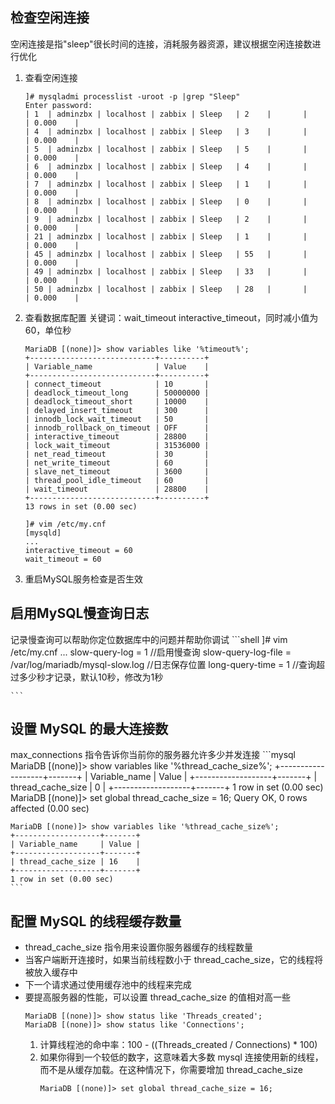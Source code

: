 ## 检查空闲连接
空闲连接是指"sleep"很长时间的连接，消耗服务器资源，建议根据空闲连接数进行优化
1. 查看空闲连接
    ```shell
    ]# mysqladmi processlist -uroot -p |grep "Sleep"
    Enter password: 
    | 1  | adminzbx | localhost | zabbix | Sleep   | 2    |       |                  | 0.000    |
    | 4  | adminzbx | localhost | zabbix | Sleep   | 3    |       |                  | 0.000    |
    | 5  | adminzbx | localhost | zabbix | Sleep   | 5    |       |                  | 0.000    |
    | 6  | adminzbx | localhost | zabbix | Sleep   | 4    |       |                  | 0.000    |
    | 7  | adminzbx | localhost | zabbix | Sleep   | 1    |       |                  | 0.000    |
    | 8  | adminzbx | localhost | zabbix | Sleep   | 0    |       |                  | 0.000    |
    | 9  | adminzbx | localhost | zabbix | Sleep   | 2    |       |                  | 0.000    |
    | 21 | adminzbx | localhost | zabbix | Sleep   | 1    |       |                  | 0.000    |
    | 45 | adminzbx | localhost | zabbix | Sleep   | 55   |       |                  | 0.000    |
    | 49 | adminzbx | localhost | zabbix | Sleep   | 33   |       |                  | 0.000    |
    | 50 | adminzbx | localhost | zabbix | Sleep   | 28   |       |                  | 0.000    |
    ```
2. 查看数据库配置
关键词：wait_timeout interactive_timeout，同时减小值为60，单位秒
    ```mysql
    MariaDB [(none)]> show variables like '%timeout%';
    +----------------------------+----------+
    | Variable_name              | Value    |
    +----------------------------+----------+
    | connect_timeout            | 10       |
    | deadlock_timeout_long      | 50000000 |
    | deadlock_timeout_short     | 10000    |
    | delayed_insert_timeout     | 300      |
    | innodb_lock_wait_timeout   | 50       |
    | innodb_rollback_on_timeout | OFF      |
    | interactive_timeout        | 28800    |
    | lock_wait_timeout          | 31536000 |
    | net_read_timeout           | 30       |
    | net_write_timeout          | 60       |
    | slave_net_timeout          | 3600     |
    | thread_pool_idle_timeout   | 60       |
    | wait_timeout               | 28800    |
    +----------------------------+----------+
    13 rows in set (0.00 sec)
    
    ]# vim /etc/my.cnf
    [mysqld]
    ...
    interactive_timeout = 60
    wait_timeout = 60
    ```
3. 重启MySQL服务检查是否生效

## 启用MySQL慢查询日志
记录慢查询可以帮助你定位数据库中的问题并帮助你调试
    ```shell
    ]# vim /etc/my.cnf
    ...
    slow-query-log = 1 //启用慢查询
    slow-query-log-file = /var/log/mariadb/mysql-slow.log //日志保存位置
    long-query-time = 1 //查询超过多少秒才记录，默认10秒，修改为1秒
    
    ```
## 设置 MySQL 的最大连接数
max_connections 指令告诉你当前你的服务器允许多少并发连接
    ```mysql
    MariaDB [(none)]> show variables like '%thread_cache_size%'; 
    +-------------------+-------+
    | Variable_name     | Value |
    +-------------------+-------+
    | thread_cache_size | 0     |
    +-------------------+-------+
    1 row in set (0.00 sec)
    MariaDB [(none)]> set global thread_cache_size = 16;
    Query OK, 0 rows affected (0.00 sec)

    MariaDB [(none)]> show variables like '%thread_cache_size%';
    +-------------------+-------+
    | Variable_name     | Value |
    +-------------------+-------+
    | thread_cache_size | 16    |
    +-------------------+-------+
    1 row in set (0.00 sec)
    ```
## 配置 MySQL 的线程缓存数量
- thread_cache_size 指令用来设置你服务器缓存的线程数量
- 当客户端断开连接时，如果当前线程数小于 thread_cache_size，它的线程将被放入缓存中
- 下一个请求通过使用缓存池中的线程来完成
- 要提高服务器的性能，可以设置 thread_cache_size 的值相对高一些
    ```mysql
    MariaDB [(none)]> show status like 'Threads_created';
    MariaDB [(none)]> show status like 'Connections';
    ```
    1. 计算线程池的命中率：100 - ((Threads_created / Connections) * 100)
    2. 如果你得到一个较低的数字，这意味着大多数 mysql 连接使用新的线程，而不是从缓存加载。在这种情况下，你需要增加 thread_cache_size
        ```mysql
        MariaDB [(none)]> set global thread_cache_size = 16;
        ```
